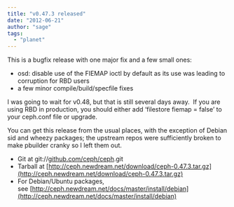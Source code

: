 ```yaml
---
title: "v0.47.3 released"
date: "2012-06-21"
author: "sage"
tags: 
  - "planet"
---
```


This is a bugfix release with one major fix and a few small ones:

- osd: disable use of the FIEMAP ioctl by default as its use was leading to corruption for RBD users
- a few minor compile/build/specfile fixes

I was going to wait for v0.48, but that is still several days away.  If you are using RBD in production, you should either add ‘filestore fiemap = false’ to your ceph.conf file or upgrade.

You can get this release from the usual places, with the exception of Debian sid and wheezy packages; the upstream repos were sufficiently broken to make pbuilder cranky so I left them out.

- Git at git://[github.com/ceph/ceph](http://github.com/ceph/ceph).git
- Tarball at [http://ceph.newdream.net/download/ceph-0.47.3.tar.gz](http://ceph.newdream.net/download/ceph-0.47.3.tar.gz)
- For Debian/Ubuntu packages, see [http://ceph.newdream.net/docs/master/install/debian](http://ceph.newdream.net/docs/master/install/debian)

